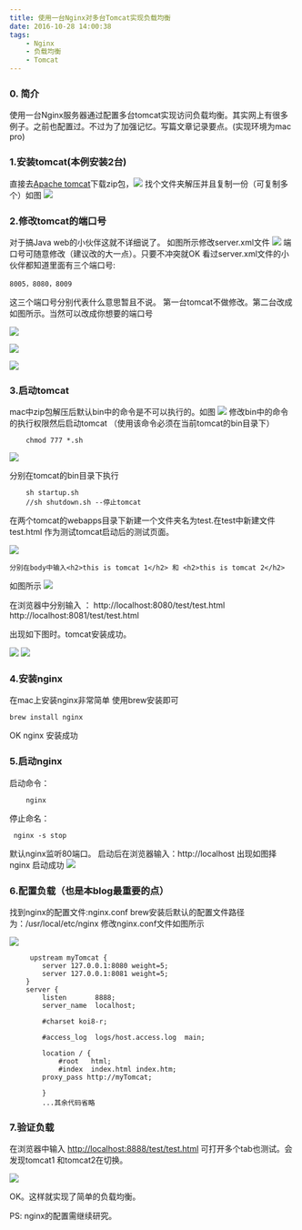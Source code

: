 ```yaml
---
title: 使用一台Nginx对多台Tomcat实现负载均衡
date: 2016-10-28 14:00:38
tags:
	- Nginx
	- 负载均衡
	- Tomcat
---
```


### 0. 简介

使用一台Nginx服务器通过配置多台tomcat实现访问负载均衡。其实网上有很多例子。之前也配置过。不过为了加强记忆。写篇文章记录要点。(实现环境为mac pro)

### 1.安装tomcat(本例安装2台)
直接去[Apache tomcat](http://tomcat.apache.org/download-70.cgi)下载zip包，![](/img/nginx/nginx_01.png)
找个文件夹解压并且复制一份（可复制多个）如图
![](/img/nginx/nginx_02.png)
### 2.修改tomcat的端口号
对于搞Java web的小伙伴这就不详细说了。
如图所示修改server.xml文件
![](/img/nginx/nginx_03.png)
端口号可随意修改（建议改的大一点）。只要不冲突就OK
看过server.xml文件的小伙伴都知道里面有三个端口号:
	
	8005，8080，8009

这三个端口号分别代表什么意思暂且不说。
第一台tomcat不做修改。第二台改成如图所示。当然可以改成你想要的端口号

![](/img/nginx/nginx_04.png)

![](/img/nginx/nginx_05.png)

![](/img/nginx/nginx_06.png)

### 3.启动tomcat
mac中zip包解压后默认bin中的命令是不可以执行的。如图
![](/img/nginx/nginx_07.png)
修改bin中的命令的执行权限然后启动tomcat
（使用该命令必须在当前tomcat的bin目录下）
```
	chmod 777 *.sh
```
![](/img/nginx/nginx_08.png)

分别在tomcat的bin目录下执行

```
	sh startup.sh
	//sh shutdown.sh --停止tomcat
```

在两个tomcat的webapps目录下新建一个文件夹名为test.在test中新建文件test.html
作为测试tomcat启动后的测试页面。

![](/img/nginx/nginx_12.png)

	分别在body中输入<h2>this is tomcat 1</h2> 和 <h2>this is tomcat 2</h2>

如图所示
![](/img/nginx/nginx_13.png)

在浏览器中分别输入 ：
http://localhost:8080/test/test.html
http://localhost:8081/test/test.html

出现如下图时。tomcat安装成功。

![](/img/nginx/nginx_09.png)
![](/img/nginx/nginx_10.png)


### 4.安装nginx

在mac上安装nginx非常简单 使用brew安装即可

```
brew install nginx
```
OK nginx 安装成功
### 5.启动nginx
启动命令：

```
	nginx
```
停止命名：

```
 nginx -s stop
```
默认nginx监听80端口。
启动后在浏览器输入：http://localhost
出现如图择nginx 启动成功
![](/img/nginx/nginx_11.png)

### 6.配置负载（也是本blog最重要的点）

找到nginx的配置文件:nginx.conf
brew安装后默认的配置文件路径为：/usr/local/etc/nginx
修改nginx.conf文件如图所示

![](/img/nginx/nginx_14.png)

```
	 upstream myTomcat {
   	 	server 127.0.0.1:8080 weight=5;
   	 	server 127.0.0.1:8081 weight=5;
    }
    server {
        listen       8888;
        server_name  localhost;

        #charset koi8-r;

        #access_log  logs/host.access.log  main;

        location / {
            #root   html;
            #index  index.html index.htm;
       	proxy_pass http://myTomcat;

        }
        ...其余代码省略
```

### 7.验证负载

在浏览器中输入 [http://localhost:8888/test/test.html](http://localhost:8888/test/test.html)
可打开多个tab也测试。会发现tomcat1 和tomcat2在切换。

![](/img/nginx/nginx_15.png)

OK。这样就实现了简单的负载均衡。

PS: nginx的配置需继续研究。






